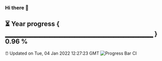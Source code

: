 ### Hi there 👋
⏳ Year progress { ▁▁▁▁▁▁▁▁▁▁▁▁▁▁▁▁▁▁▁▁▁▁▁▁▁▁▁▁▁▁ } 0.96 %
---
⏰ Updated on Tue, 04 Jan 2022 12:27:23 GMT
![Progress Bar CI](https://github.com/liununu/liununu/workflows/Progress%20Bar%20CI/badge.svg)
